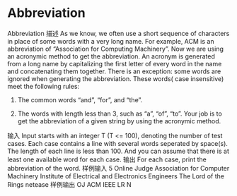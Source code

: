 # Abbreviation
Abbreviation
描述
As we know, we often use a short sequence of characters in place of some words with a very long name. For example, ACM is an abbreviation of “Association for Computing Machinery”. Now we are using an acronymic method to get the abbreviation. An acronym is generated from a long name by capitalizing the first letter of every word in the name and concatenating them together. There is an exception: some words are ignored when generating the abbreviation. These words( case insensitive) meet the following rules:

 1. The common words “and”, “for”, and “the”.

 2. The words with length less than 3, such as “a”, “of”, “to”. Your job is to get the abbreviation of a given string by using the acronymic method.

输入
Input starts with an integer T (T <= 100), denoting the number of test cases. Each case contains a line with several words seperated by space(s). The length of each line is less than 100. And you can assume that there is at least one available word for each case.
输出
For each case, print the abbreviation of the word.
样例输入
5
Online Judge
Association for Computer Machinery
Institute of Electrical and Electronics Engineers
The Lord of the Rings
netease
样例输出
OJ
ACM
IEEE
LR
N
